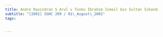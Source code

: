 ```yaml
---
title: Andre Ravindran S Arul v Tunku Ibrahim Ismail bin Sultan Iskandar Al-Haj 
subtitle: "[2001] SGHC 209 / 01\_August\_2001"
tags:


---
```


